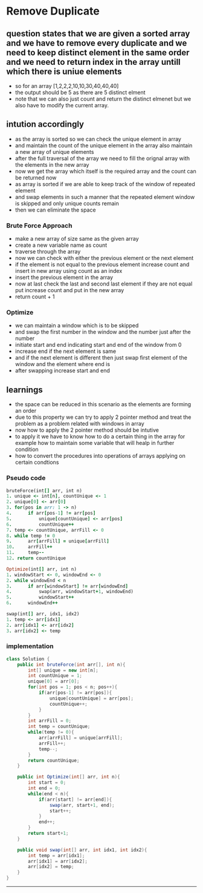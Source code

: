 # Remove Duplicate
## question states that we are given a sorted array and we have to remove every duplicate and we need to keep distinct element in the same order and we need to return index in the array untill which there is uniue elements
- so for an array [1,2,2,2,10,10,30,40,40,40]
- the output should be 5 as there are 5 distinct elment
- note that we can also just count and return the distinct elmenet but we also have to modify the current array.

## intution accordingly
- as the array is sorted so we can check the unique element in array
- and maintain the count of the unique element in the array also maintain a new array of unique elements
- after the full traversal of the array we need to fill the orignal array with the elements in the new array
- now we get the array which itself is the required array and the count can be returned now
- as array is sorted if we are able to keep track of the window of repeated element
- and swap elements in such a manner that the repeated element window is skipped and only unique counts remain
- then we can eliminate the space

### Brute Force Approach
- make a new array of size same as the given array
- create a new variable name as count
- traverse through the array
- now we can check with either the previous element or the next element 
- if the element is not equal to the previous element increase count and insert in new array using count as an index
- insert the previous element in the array
- now at last check the last and second last element if they are not equal put increase count and put in the new array 
- return count + 1

### Optimize
- we can maintain a window which is to be skipped
- and swap the first number in the window and the number just after the number
- initiate start and end indicating start and end of the window from 0
- increase end if the next element is same 
- and if the next element is different then just swap first element of the window and the element where end is 
- after swapping increase start and end

<div style="page-break-after: always;"></div>

## learnings
- the space can be reduced in this scenario as the elements are forming an order
- due to this property we can try to apply 2 pointer method and treat the problem as a problem related with windows in array
- now how to apply the 2 pointer method should be intutive
- to apply it we have to know how to do a certain thing in the array for example how to maintain some variable that will healp in further condition
- how to convert the procedures into operations of arrays applying on certain condtions

### Pseudo code
```ruby
bruteForce(int[] arr, int n)
1. unique <- int[n], countUnique <- 1
2. unique[0] <- arr[0]
3. for(pos in arr: 1 -> n)
4. 		if arr[pos-1] != arr[pos]
5. 			unique[countUnique] <- arr[pos]
6. 			countUnique++
7. temp <- countUnique, arrFill <- 0
8. while temp != 0
9. 		arr[arrFill] = unique[arrFill]
10. 	arrFill++
11. 	temp--
12. return countUnique

Optimize(int[] arr, int n)
1. windowStart <- 0, windowEnd <- 0
2. while windowEnd < n
3. 		if arr[windowStart] != arr[windowEnd]
4. 			swap(arr, windowStart+1, windowEnd)
5. 			windowStart++
6.		windowEnd++

swap(int[] arr, idx1, idx2)
1. temp <- arr[idx1]
2. arr[idx1] <- arr[idx2]
3. arr[idx2] <- temp
```
<div style="page-break-after: always;"></div>

### implementation
```java
class Solution {
	public int bruteForce(int arr[], int n){
		int[] unique = new int[n];
		int countUnique = 1;
		unique[0] = arr[0];
		for(int pos = 1; pos < n; pos++){
			if(arr[pos-1] != arr[pos]){
				unique[countUnique] = arr[pos];
				countUnique++;
			}
		}
		int arrFill = 0;
		int temp = countUnique;
		while(temp != 0){
			arr[arrFill] = unique[arrFill];
			arrFill++;
			temp--;
		}
		return countUnique;
	}

	public int Optimize(int[] arr, int n){
		int start = 0;
		int end = 0;
		while(end < n){
			if(arr[start] != arr[end]){
				swap(arr, start+1, end);
				start++;
			}
			end++;
		}
		return start+1;
	}

	public void swap(int[] arr, int idx1, int idx2){
		int temp = arr[idx1];
		arr[idx1] = arr[idx2];
		arr[idx2] = temp;
	}
}
```

***
<div style="page-break-after: always;"></div>
